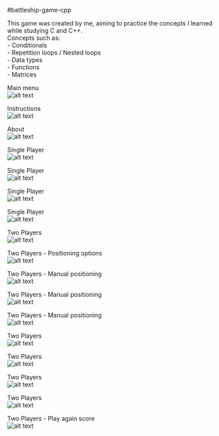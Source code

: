 #battleship-game-cpp

<p>
This game was created by me, aiming to practice the concepts I learned while studying C and C++.
<br>Concepts such as:
<br> - Conditionals
<br> - Repetition loops / Nested loops
<br> - Data types
<br> - Functions
<br> - Matrices
</p>

Main menu
<br> ![alt text](https://github.com/ViniciussMMedeiros/battleship-game-cpp/blob/master/screenshots/menu.png?raw=true)

Instructions
<br> ![alt text](https://github.com/ViniciussMMedeiros/battleship-game-cpp/blob/master/screenshots/instructions.png?raw=true)

About
<br> ![alt text](https://github.com/ViniciussMMedeiros/battleship-game-cpp/blob/master/screenshots/about.png?raw=true)

Single Player
<br> ![alt text](https://github.com/ViniciussMMedeiros/battleship-game-cpp/blob/master/screenshots/single-player-name.png?raw=true)

Single Player
<br> ![alt text](https://github.com/ViniciussMMedeiros/battleship-game-cpp/blob/master/screenshots/single-player-game.png?raw=true)

Single Player
<br> ![alt text](https://github.com/ViniciussMMedeiros/battleship-game-cpp/blob/master/screenshots/single-player-game-2.png?raw=true)

Single Player
<br> ![alt text](https://github.com/ViniciussMMedeiros/battleship-game-cpp/blob/master/screenshots/single-player-end.png?raw=true)

Two Players
<br> ![alt text](https://github.com/ViniciussMMedeiros/battleship-game-cpp/blob/master/screenshots/two-players-name.png?raw=true)

Two Players - Positioning options
<br> ![alt text](https://github.com/ViniciussMMedeiros/battleship-game-cpp/blob/master/screenshots/two-players-positioning-option.png?raw=true)

Two Players - Manual positioning
<br> ![alt text](https://github.com/ViniciussMMedeiros/battleship-game-cpp/blob/master/screenshots/two-players-manual-positioning.png?raw=true)

Two Players - Manual positioning
<br> ![alt text](https://github.com/ViniciussMMedeiros/battleship-game-cpp/blob/master/screenshots/two-players-manual-positioning-2.png?raw=true)

Two Players - Manual positioning
<br> ![alt text](https://github.com/ViniciussMMedeiros/battleship-game-cpp/blob/master/screenshots/two-players-manual-positioning-3.png?raw=true)

Two Players
<br> ![alt text](https://github.com/ViniciussMMedeiros/battleship-game-cpp/blob/master/screenshots/two-players-game.png?raw=true)

Two Players
<br> ![alt text](https://github.com/ViniciussMMedeiros/battleship-game-cpp/blob/master/screenshots/two-players-game-2.png?raw=true)

Two Players
<br> ![alt text](https://github.com/ViniciussMMedeiros/battleship-game-cpp/blob/master/screenshots/two-players-game-3.png?raw=true)

Two Players
<br> ![alt text](https://github.com/ViniciussMMedeiros/battleship-game-cpp/blob/master/screenshots/two-players-game-end.png?raw=true)

Two Players - Play again score
<br> ![alt text](https://github.com/ViniciussMMedeiros/battleship-game-cpp/blob/master/screenshots/two-players-game-play-again-score.png?raw=true)

